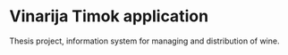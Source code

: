 # Vinarija Timok application
Thesis project, information system for managing and distribution of wine.
